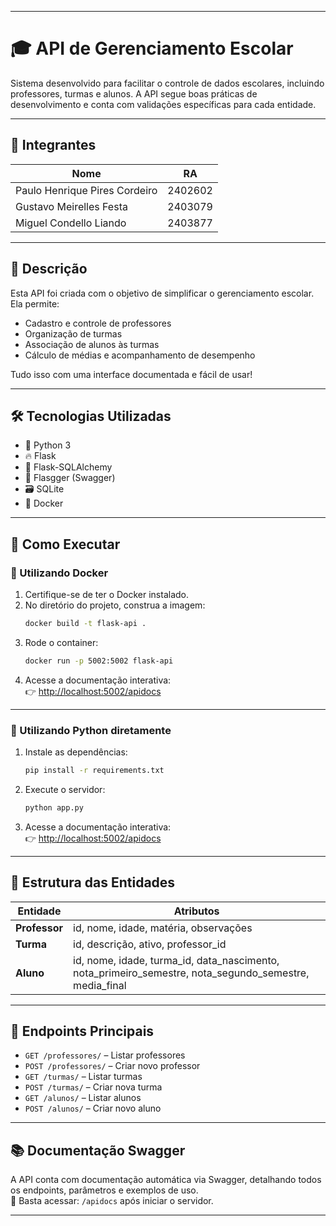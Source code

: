 
---

# 🎓 API de Gerenciamento Escolar

Sistema desenvolvido para facilitar o controle de dados escolares, incluindo professores, turmas e alunos. A API segue boas práticas de desenvolvimento e conta com validações específicas para cada entidade.

---

## 👥 Integrantes

| Nome                          | RA      |
|-------------------------------|---------|
| Paulo Henrique Pires Cordeiro | 2402602 |
| Gustavo Meirelles Festa       | 2403079 |
| Miguel Condello Liando        | 2403877 |

---

## 📌 Descrição

Esta API foi criada com o objetivo de simplificar o gerenciamento escolar. Ela permite:

- Cadastro e controle de professores
- Organização de turmas
- Associação de alunos às turmas
- Cálculo de médias e acompanhamento de desempenho

Tudo isso com uma interface documentada e fácil de usar!

---

## 🛠️ Tecnologias Utilizadas

- 🐍 Python 3  
- 🔥 Flask  
- 🧮 Flask-SQLAlchemy  
- 📘 Flasgger (Swagger)  
- 🗃️ SQLite  
- 🐳 Docker  

---

## 🚀 Como Executar

### 🐳 Utilizando Docker

1. Certifique-se de ter o Docker instalado.
2. No diretório do projeto, construa a imagem:
   ```bash
   docker build -t flask-api .
   ```
3. Rode o container:
   ```bash
   docker run -p 5002:5002 flask-api
   ```
4. Acesse a documentação interativa:  
   👉 [http://localhost:5002/apidocs](http://localhost:5002/apidocs)

---

### 🐍 Utilizando Python diretamente

1. Instale as dependências:
   ```bash
   pip install -r requirements.txt
   ```
2. Execute o servidor:
   ```bash
   python app.py
   ```
3. Acesse a documentação interativa:  
   👉 [http://localhost:5002/apidocs](http://localhost:5002/apidocs)

---

## 🧩 Estrutura das Entidades

| Entidade   | Atributos |
|------------|-----------|
| **Professor** | id, nome, idade, matéria, observações |
| **Turma**     | id, descrição, ativo, professor_id |
| **Aluno**     | id, nome, idade, turma_id, data_nascimento, nota_primeiro_semestre, nota_segundo_semestre, media_final |

---

## 🔗 Endpoints Principais

- `GET /professores/` – Listar professores  
- `POST /professores/` – Criar novo professor  
- `GET /turmas/` – Listar turmas  
- `POST /turmas/` – Criar nova turma  
- `GET /alunos/` – Listar alunos  
- `POST /alunos/` – Criar novo aluno  

---

## 📚 Documentação Swagger

A API conta com documentação automática via Swagger, detalhando todos os endpoints, parâmetros e exemplos de uso.  
📍 Basta acessar: `/apidocs` após iniciar o servidor.

---
